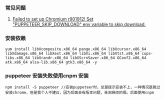 
### 常见问题
1. [Failed to set up Chromium r901912! Set "PUPPETEER_SKIP_DOWNLOAD" env variable to skip download.](https://stdworkflow.com/706/error-failed-to-set-up-chromium-r901912-set-puppeteer-skip-download-env-variable-to-skip-download)

### 安装依赖
```
yum install libXcomposite.x86_64 pango.x86_64 libXcursor.x86_64 libXdamage.x86_64 libXext.x86_64 libXi.x86_64 libXtst.x86_64 cups-libs.x86_64 libXrandr.x86_64 libXScrnSaver.x86_64 GConf2.x86_64 atk.x86_64 alsa-lib.x86_64 gtk3.x86_64 -y
```

### puppeteer 安装失败使用cnpm 安装
```
npm install -S puppeteer //安装puppeteer时，总是提示安装不上，一种情况是跳过安装chrome，但是我个人不建议，因为后面会有版本问题，亲测麻烦的很。后面使用cnpm
```

